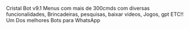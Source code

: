 Cristal Bot v9.1
Menus com mais de 300cmds com diversas funcionalidades, Brincadeiras, pesquisas, baixar videos, Jogos, gpt ETC!!
Um Dos melhores Bots para WhatsApp
